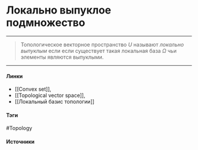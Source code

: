 # Локально выпуклое подмножество
***
>Топологическое векторное пространство $U$ называют *локально выпуклым* если если существует такая локальная база $\Omega$ чьи элементы являются выпуклыми.
***
#### Линки
- [[Convex set]],
- [[Topological vector space]],
- [[Локальный базис топологии]]
#### Тэги
 #Topology 
#### Источники